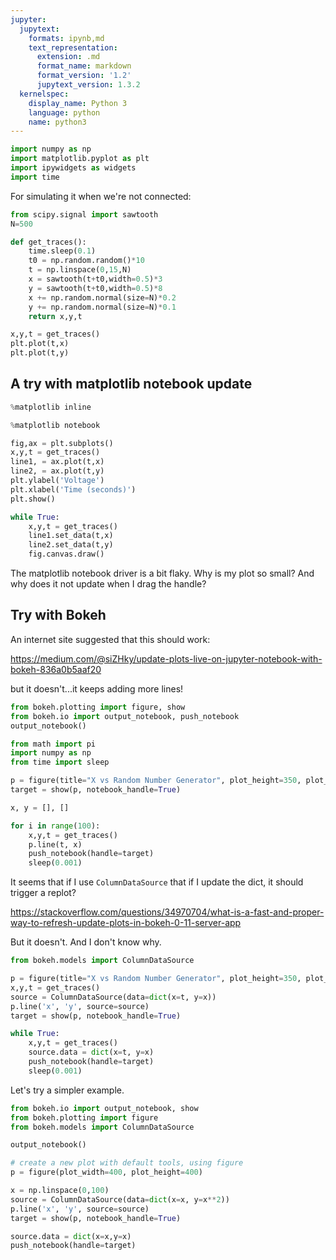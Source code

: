 ```yaml
---
jupyter:
  jupytext:
    formats: ipynb,md
    text_representation:
      extension: .md
      format_name: markdown
      format_version: '1.2'
      jupytext_version: 1.3.2
  kernelspec:
    display_name: Python 3
    language: python
    name: python3
---
```


```python
import numpy as np
import matplotlib.pyplot as plt
import ipywidgets as widgets
import time
```

For simulating it when we're not connected:

```python
from scipy.signal import sawtooth
N=500

def get_traces():
    time.sleep(0.1)
    t0 = np.random.random()*10
    t = np.linspace(0,15,N)
    x = sawtooth(t+t0,width=0.5)*3
    y = sawtooth(t+t0,width=0.5)*8
    x += np.random.normal(size=N)*0.2
    y += np.random.normal(size=N)*0.1
    return x,y,t
```

```python
x,y,t = get_traces()
plt.plot(t,x)
plt.plot(t,y)
```

## A try with matplotlib notebook update


```python
%matplotlib inline
```

```python
%matplotlib notebook
```

```python
fig,ax = plt.subplots()
x,y,t = get_traces()
line1, = ax.plot(t,x)
line2, = ax.plot(t,y)
plt.ylabel('Voltage')
plt.xlabel('Time (seconds)')
plt.show()

while True:
    x,y,t = get_traces()
    line1.set_data(t,x)
    line2.set_data(t,y)
    fig.canvas.draw()
```

The matplotlib notebook driver is a bit flaky. Why is my plot so small? And why does it not update when I drag the handle? 


## Try with Bokeh


An internet site suggested that this should work:

https://medium.com/@siZHky/update-plots-live-on-jupyter-notebook-with-bokeh-836a0b5aaf20

but it doesn't...it keeps adding more lines!

```python
from bokeh.plotting import figure, show
from bokeh.io import output_notebook, push_notebook
output_notebook()

from math import pi
import numpy as np
from time import sleep

p = figure(title="X vs Random Number Generator", plot_height=350, plot_width=800)
target = show(p, notebook_handle=True)

x, y = [], []

for i in range(100):
    x,y,t = get_traces()
    p.line(t, x)
    push_notebook(handle=target)
    sleep(0.001)
```

It seems that if I use `ColumnDataSource` that if I update the dict, it should trigger a replot? 

https://stackoverflow.com/questions/34970704/what-is-a-fast-and-proper-way-to-refresh-update-plots-in-bokeh-0-11-server-app

But it doesn't. And I don't know why.

```python
from bokeh.models import ColumnDataSource

p = figure(title="X vs Random Number Generator", plot_height=350, plot_width=800)
x,y,t = get_traces()
source = ColumnDataSource(data=dict(x=t, y=x))
p.line('x', 'y', source=source)
target = show(p, notebook_handle=True)

while True:
    x,y,t = get_traces()
    source.data = dict(x=t, y=x)
    push_notebook(handle=target)
    sleep(0.001)
```

Let's try a simpler example.

```python
from bokeh.io import output_notebook, show
from bokeh.plotting import figure
from bokeh.models import ColumnDataSource

output_notebook()

# create a new plot with default tools, using figure
p = figure(plot_width=400, plot_height=400)

x = np.linspace(0,100)
source = ColumnDataSource(data=dict(x=x, y=x**2))
p.line('x', 'y', source=source)
target = show(p, notebook_handle=True)

```

```python
source.data = dict(x=x,y=x)
push_notebook(handle=target)
```
